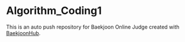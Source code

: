 # Algorithm_Coding1
This is an auto push repository for Baekjoon Online Judge created with [BaekjoonHub](https://github.com/BaekjoonHub/BaekjoonHub).
